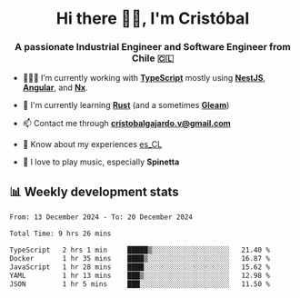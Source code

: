 <h1 align="center">Hi there ✌🏻, I'm Cristóbal</h1>
<h3 align="center">A passionate Industrial Engineer and Software Engineer from Chile 🇨🇱</h3>

- 🧑🏻‍💻 I’m currently working with **[TypeScript](https://www.typescriptlang.org)** mostly using **[NestJS](https://nestjs.com)**, **[Angular](https://angular.io)**, and **[Nx](https://nx.dev)**.

- 🌱 I'm currently learning **[Rust](https://www.rust-lang.org)** (and a sometimes **[Gleam](https://gleam.run/)**)

- 📫 Contact me through **cristobalgajardo.v@gmail.com**

- 📄 Know about my experiences [es_CL](https://bit.ly/cv-cristobal-gajardo)

- 🎸 I love to play music, especially **Spinetta**

## 📊 Weekly development stats

<!--START_SECTION:waka-->

```txt
From: 13 December 2024 - To: 20 December 2024

Total Time: 9 hrs 26 mins

TypeScript   2 hrs 1 min     █████▒░░░░░░░░░░░░░░░░░░░   21.40 %
Docker       1 hr 35 mins    ████▒░░░░░░░░░░░░░░░░░░░░   16.87 %
JavaScript   1 hr 28 mins    ████░░░░░░░░░░░░░░░░░░░░░   15.62 %
YAML         1 hr 13 mins    ███▒░░░░░░░░░░░░░░░░░░░░░   12.98 %
JSON         1 hr 5 mins     ███░░░░░░░░░░░░░░░░░░░░░░   11.50 %
```

<!--END_SECTION:waka-->
